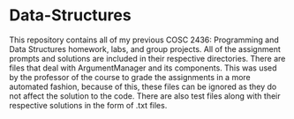 # Data-Structures

This repository contains all of my previous COSC 2436: Programming and Data Structures homework, labs, and group projects. All of the assignment prompts and solutions are included in their respective directories. There are files that deal with ArgumentManager and its components. This was used by the professor of the course to grade the assignments in a more automated fashion, because of this, these files can be ignored as they do not affect the solution to the code. There are also test files along with their respective solutions in the form of .txt files.
